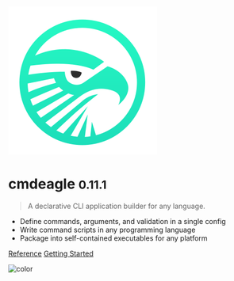 <!-- _coverpage.md -->

<!-- ![logo](_media/logo-light.svg) -->

![logo](_media/logo-light.svg)

# cmdeagle <small>0.11.1</small>

> A declarative CLI application builder for any language.

- Define commands, arguments, and validation in a single config
- Write command scripts in any programming language
- Package into self-contained executables for any platform

[Reference](#reference)
[Getting Started](#quick-start)

<!-- background color -->

![color](#f0f0f0)